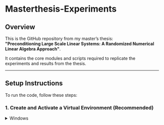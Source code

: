 # Masterthesis-Experiments

## Overview

This is the GitHub repository from my master’s thesis:  
**"Preconditioning Large Scale Linear Systems: A Randomized Numerical Linear Algebra Approach"**.

It contains the core modules and scripts required to replicate the experiments and results from the thesis.

---

## Setup Instructions

To run the code, follow these steps:

### 1. Create and Activate a Virtual Environment (Recommended)

<details>
<summary>Windows</summary>

```bash
python -m venv venv
venv\Scripts\activate



